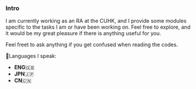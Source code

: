 ### Intro

<!--
**GotoRyusuke/GotoRyusuke** is a ✨ _special_ ✨ repository because its `README.md` (this file) appears on your GitHub profile.

Here are some ideas to get you started:

- 🔭 I’m currently working on ...
- 🌱 I’m currently learning ...
- 👯 I’m looking to collaborate on ...
- 🤔 I’m looking for help with ...
- 💬 Ask me about ...
- 📫 How to reach me: ...
- 😄 Pronouns: ...
- ⚡ Fun fact: ...
-->

I am currently working as an RA at the CUHK, and I provide some modules specific to the tasks I am or have been working on. Feel free to explore, and it would be my great pleasure if there is anything useful for you.

Feel freet to ask anything if you get confused when reading the codes. 

💬Languages I speak: 
- **ENG**:uk: 
- **JPN**:jp:
- **CN**:cn:
